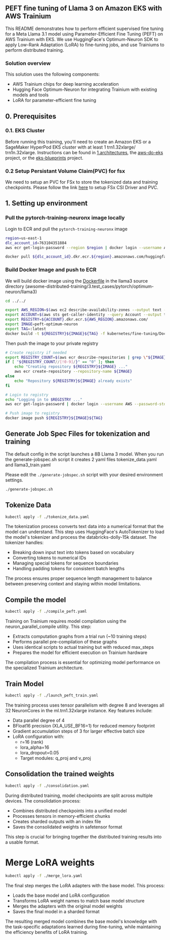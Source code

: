 ## PEFT fine tuning of Llama 3 on Amazon EKS with AWS Trainium
This README demonstrates how to perform efficient supervised fine tuning for a Meta Llama 3.1 model using Parameter-Efficient Fine Tuning (PEFT) on AWS Trainium with EKS. We use HuggingFace's Optimum-Neuron SDK to apply Low-Rank Adaptation (LoRA) to fine-tuning jobs, and use Trainiums to perform distributed training.

### Solution overview
This solution uses the following components:

- AWS Trainium chips for deep learning acceleration
- Hugging Face Optimum-Neuron for integrating Trainium with existing models and tools
- LoRA for parameter-efficient fine tuning

## 0. Prerequisites

### 0.1. EKS Cluster 
Before running this training, you'll need to create an Amazon EKS or a SageMaker HyperPod EKS cluster with at least 1 trn1.32xlarge/ trn1n.32xlarge. Instructions can be found in [1.architectures](../../1.architectures), the [aws-do-eks](https://bit.ly/do-eks) project, or the [eks-blueprints](https://github.com/aws-ia/terraform-aws-eks-blueprints) project.

### 0.2 Setup Persistant Volume Claim(PVC) for fsx 

We need to setup an PVC for FSx to store the tokenized data and training checkpoints. Please follow the link [here](https://catalog.workshops.aws/sagemaker-hyperpod-eks/en-US/01-cluster/06-fsx-for-lustre) to setup FSx CSI Driver and PVC. 


## 1. Setting up environment


### Pull the pytorch-training-neuronx image locally

Login to ECR and pull the `pytorch-training-neuronx` image

```sh
region=us-east-1
dlc_account_id=763104351884
aws ecr get-login-password --region $region | docker login --username AWS --password-stdin $dlc_account_id.dkr.ecr.$region.amazonaws.com

docker pull ${dlc_account_id}.dkr.ecr.${region}.amazonaws.com/huggingface-pytorch-training-neuronx:2.1.2-transformers4.43.2-neuronx-py310-sdk2.20.0-ubuntu20.04-v1.0
```

### Build Docker Image and push to ECR

We will build docker image using the [Dockerfile](Dockerfile) in the llama3 source directory (awsome-distributed-training/3.test_cases/pytorch/optimum-neuron/llama3)

```sh
cd ../../
```

```sh
export AWS_REGION=$(aws ec2 describe-availability-zones --output text --query 'AvailabilityZones[0].[RegionName]')
export ACCOUNT=$(aws sts get-caller-identity --query Account --output text)
export REGISTRY=${ACCOUNT}.dkr.ecr.${AWS_REGION}.amazonaws.com/
export IMAGE=peft-optimum-neuron
export TAG=:latest
docker build -t ${REGISTRY}${IMAGE}${TAG} -f kubernetes/fine-tuning/Dockerfile .
```

Then push the image to your private registry

```sh
# Create registry if needed
export REGISTRY_COUNT=$(aws ecr describe-repositories | grep \"${IMAGE}\" | wc -l)
if [ "${REGISTRY_COUNT//[!0-9]/}" == "0" ]; then
    echo "Creating repository ${REGISTRY}${IMAGE} ..."
    aws ecr create-repository --repository-name ${IMAGE}
else
    echo "Repository ${REGISTRY}${IMAGE} already exists"
fi

# Login to registry
echo "Logging in to $REGISTRY ..."
aws ecr get-login-password | docker login --username AWS --password-stdin $REGISTRY

# Push image to registry
docker image push ${REGISTRY}${IMAGE}${TAG}
```

## Generate Job Spec Files for tokenization and training

The default config in the script launches a 8B Llama 3 model. When you run the generate-jobspec.sh script it creates 2 yaml files tokenize_data.yaml and llama3_train.yaml

Please edit the `./generate-jobspec.sh` script with your desired environment settings.

```bash
./generate-jobspec.sh
```

## Tokenize Data

```bash
kubectl apply -f ./tokenize_data.yaml
```
The tokenization process converts text data into a numerical format that the model can understand. This step uses HuggingFace's AutoTokenizer to load the model's tokenizer and process the databricks-dolly-15k dataset. The tokenizer handles:
- Breaking down input text into tokens based on vocabulary
- Converting tokens to numerical IDs
- Managing special tokens for sequence boundaries
- Handling padding tokens for consistent batch lengths

The process ensures proper sequence length management to balance between preserving context and staying within model limitations.


## Compile the model

```bash
kubectl apply -f ./compile_peft.yaml
```
Training on Trainium requires model compilation using the neuron_parallel_compile utility. This step:
- Extracts computation graphs from a trial run (~10 training steps)
- Performs parallel pre-compilation of these graphs
- Uses identical scripts to actual training but with reduced max_steps
- Prepares the model for efficient execution on Trainium hardware

The compilation process is essential for optimizing model performance on the specialized Trainium architecture.


## Train Model

```bash
kubectl apply -f ./launch_peft_train.yaml
```
The training process uses tensor parallelism with degree 8 and leverages all 32 NeuronCores in the ml.trn1.32xlarge instance. Key features include:
- Data parallel degree of 4
- BFloat16 precision (XLA_USE_BF16=1) for reduced memory footprint
- Gradient accumulation steps of 3 for larger effective batch size
- LoRA configuration with:
  - r=16 (rank)
  - lora_alpha=16
  - lora_dropout=0.05
  - Target modules: q_proj and v_proj


## Consolidation the trained weights

```bash
kubectl apply -f ./consolidation.yaml
```
During distributed training, model checkpoints are split across multiple devices. The consolidation process:
- Combines distributed checkpoints into a unified model
- Processes tensors in memory-efficient chunks
- Creates sharded outputs with an index file
- Saves the consolidated weights in safetensor format

This step is crucial for bringing together the distributed training results into a usable format.


# Merge LoRA weights

```bash
kubectl apply -f ./merge_lora.yaml
```
The final step merges the LoRA adapters with the base model. This process:
- Loads the base model and LoRA configuration
- Transforms LoRA weight names to match base model structure
- Merges the adapters with the original model weights
- Saves the final model in a sharded format

The resulting merged model combines the base model's knowledge with the task-specific adaptations learned during fine-tuning, while maintaining the efficiency benefits of LoRA training.
